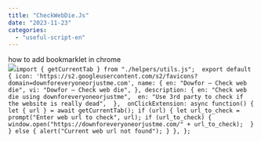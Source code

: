 ```yaml
---
title: "CheckWebDie.Js"
date: "2023-11-23"
categories: 
  - "useful-script-en"
---
```


how to add bookmarklet in chrome  
![](https://camo.githubusercontent.com/5f21e427a7d3ee887313a4f9b1ab033e6462db47ca299bf3f7e2d81a0ce854bd/68747470733a2f2f696d672e7765626e6f74732e636f6d2f323031392f30342f447261672d616e642d44726f702d4c696e6b732d696e2d4368726f6d652e706e67)`import { getCurrentTab } from "./helpers/utils.js";  export default { icon: 'https://s2.googleusercontent.com/s2/favicons?domain=downforeveryoneorjustme.com', name: { en: "Dowfor – Check web die", vi: "Dowfor – Check web die", }, description: { en: "Check web die using downforeveryoneorjustme",  en: "Use 3rd party to check if the website is really dead",  },  onClickExtension: async function() { let { url } = await getCurrentTab(); if (url) { let url_to_check = prompt("Enter web url to check", url); if (url_to_check) { window.open("https://downforeveryoneorjustme.com/" + url_to_check);  } } else { alert("Current web url not found"); } }, };`
